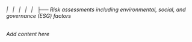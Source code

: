 ###### |   |   |   |   |   ├── Risk assessments including environmental, social, and governance (ESG) factors

*Add content here*